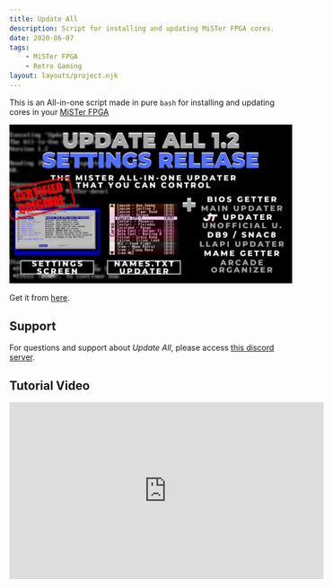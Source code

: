 ```yaml
---
title: Update All
description: Script for installing and updating MiSTer FPGA cores.
date: 2020-06-07
tags:
    - MiSTer FPGA
    - Retro Gaming
layout: layouts/project.njk
---
```

This is an All-in-one script made in pure `bash` for installing and updating cores in your [MiSTer FPGA](https://github.com/MiSTer-devel/Main_MiSTer/wiki)

![Update All 1.2 Capture](/img/updateall.jpg)

Get it from [here](https://github.com/theypsilon/Update_All_MiSTer).

## Support

For questions and support about _Update All_, please access [this discord server](https://discord.com/invite/wcVhf5M).

## Tutorial Video

  <iframe width="560" height="315"
src="https://www.youtube.com/embed/Nrt5pjuSrrg" 
frameborder="0" 
allow="accelerometer; autoplay; encrypted-media; gyroscope; picture-in-picture" 
allowfullscreen></iframe>